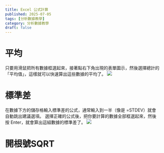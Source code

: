 ```yaml
---
title: Excel 公式計算
published: 2025-07-05
tags: [分析數據教學]
category: 分析數據教學
draft: false
---
```


# 平均
只要用滑鼠把所有數據框選起來，接著點右下角出現的表單圖示，然後選擇總計的「平均值」，這樣就可以快速算出這些數據的平均了。
![](/excel/平均.png)

# 標準差
在數據下方的儲存格輸入標準差的公式，通常輸入到一半（像是 =STDEV）就會自動跳出建議選項。
選擇正確的公式後，把你要計算的數據全部框選起來，然後按 Enter，就會算出這組數據的標準差了。
![](/excel/標準差.png)

# 開根號SQRT


